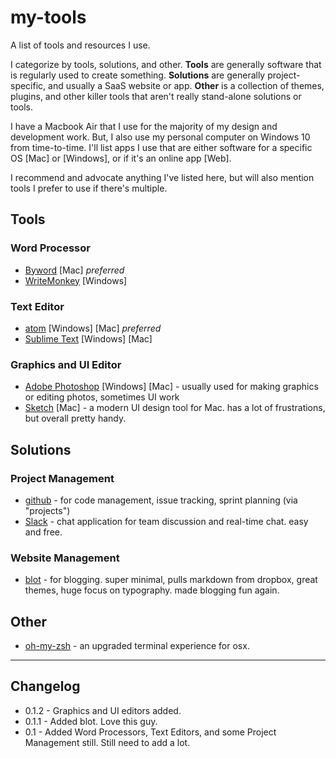# my-tools
A list of tools and resources I use. 

I categorize by tools, solutions, and other. **Tools** are generally software that is regularly used to create something. **Solutions** are generally project-specific, and usually a SaaS website or app. **Other** is a collection of themes, plugins, and other killer tools that aren't really stand-alone solutions or tools.

I have a Macbook Air that I use for the majority of my design and development work. But, I also use my personal computer on Windows 10 from time-to-time. I'll list apps I use that are either software for a specific OS [Mac] or [Windows], or if it's an online app [Web].

I recommend and advocate anything I've listed here, but will also mention tools I prefer to use if there's multiple.

## Tools
### Word Processor
* [Byword](https://bywordapp.com/) [Mac] *preferred*
* [WriteMonkey](http://writemonkey.com) [Windows] 

### Text Editor
* [atom](https://atom.io/) [Windows] [Mac] *preferred*
* [Sublime Text](https://www.sublimetext.com/) [Windows] [Mac]

### Graphics and UI Editor
* [Adobe Photoshop](http://www.adobe.com/products/photoshop.html) [Windows] [Mac] - usually used for making graphics or editing photos, sometimes UI work
* [Sketch](https://www.sketchapp.com/) [Mac] - a modern UI design tool for Mac. has a lot of frustrations, but overall pretty handy.

## Solutions

### Project Management
* [github](http://www.github.com) - for code management, issue tracking, sprint planning (via "projects")
* [Slack](https://slack.com/) - chat application for team discussion and real-time chat. easy and free.

### Website Management
* [blot](https://blot.im/) - for blogging. super minimal, pulls markdown from dropbox, great themes, huge focus on typography. made blogging fun again.

## Other
* [oh-my-zsh](http://ohmyz.sh/) - an upgraded terminal experience for osx.



--- 

## Changelog
- 0.1.2 - Graphics and UI editors added.
- 0.1.1 - Added blot. Love this guy.
- 0.1 - Added Word Processors, Text Editors, and some Project Management still. Still need to add a lot.
